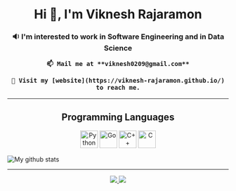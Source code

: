 <h1 align="center">Hi 👋, I'm Viknesh Rajaramon</h1>

<h3 align="center">
	🔉 I'm interested to work in Software Engineering and in Data Science

	📫 Mail me at **viknesh0209@gmail.com**

	📄 Visit my [website](https://viknesh-rajaramon.github.io/) to reach me.
</h3>

<hr>

<h2 align="center">Programming Languages</h2>

<p align="center">
	<img src="https://github.com/Viknesh-Rajaramon/Viknesh-Rajaramon/blob/main/image/python.png" alt="Python" width="40" height="40"/>
	<img src="https://github.com/Viknesh-Rajaramon/Viknesh-Rajaramon/blob/main/image/go.png" alt="Go" width="40" height="40"/>
	<img src="https://github.com/Viknesh-Rajaramon/Viknesh-Rajaramon/blob/main/image/c++.png" alt="C++" width="40" height="40"/>
	<img src="https://github.com/Viknesh-Rajaramon/Viknesh-Rajaramon/blob/main/image/c.png" alt="C" width="40" height="40"/>
</p>

![My github stats](https://github-readme-stats.vercel.app/api?username=viknesh-rajaramon&show_icons=true&theme=tokyonight)

<hr>

<p align="center">
	<a href="https://www.linkedin.com/in/viknesh-rajaramon/" alt="Linkedin">
		<img src="https://github.com/Viknesh-Rajaramon/Viknesh-Rajaramon/blob/main/image/linkedin.png">
	</a>
    <a href="https://github.com/Viknesh-Rajaramon/" alt="GitHub">
		<img src="https://github.com/Viknesh-Rajaramon/Viknesh-Rajaramon/blob/main/image/github.png">
	</a>
</p>
